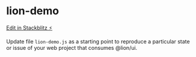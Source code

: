 # lion-demo

[Edit in Stackblitz ⚡️](https://stackblitz.com/~/github.com/Hzunax/lion-demo)

Update file `lion-demo.js` as a starting point to reproduce a particular state or issue of your web project that consumes @lion/ui.
